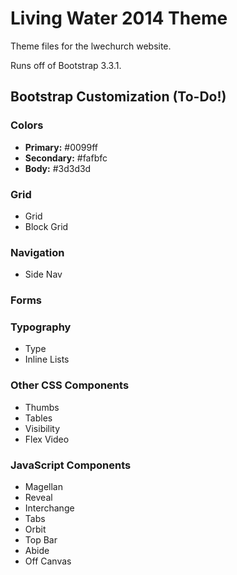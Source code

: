 Living Water 2014 Theme
==================

Theme files for the lwechurch website.

Runs off of Bootstrap 3.3.1.

## Bootstrap Customization (To-Do!)

### Colors
* **Primary:** #0099ff
* **Secondary:** #fafbfc
* **Body:** #3d3d3d

### Grid
* Grid
* Block Grid

### Navigation
* Side Nav

### Forms

### Typography
* Type
* Inline Lists

### Other CSS Components
* Thumbs
* Tables
* Visibility
* Flex Video

### JavaScript Components
* Magellan
* Reveal
* Interchange
* Tabs
* Orbit
* Top Bar
* Abide
* Off Canvas

